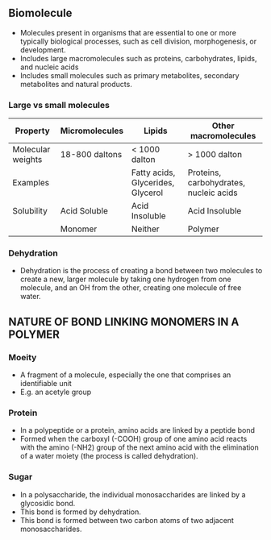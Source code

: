## Biomolecule
* Molecules present in organisms that are essential to one or more typically biological processes, such as cell division, morphogenesis, or development.
* Includes large macromolecules such as proteins, carbohydrates, lipids, and nucleic acids
* Includes small molecules such as primary metabolites, secondary metabolites and natural products.

### Large vs small molecules

|Property| Micromolecules | Lipids | Other macromolecules|
|-|-|-|-|
|Molecular weights| 18-800 daltons | < 1000 dalton | > 1000 dalton | 
|Examples ||Fatty acids, Glycerides, Glycerol| Proteins, carbohydrates, nucleic acids|
|Solubility | Acid Soluble | Acid Insoluble | Acid Insoluble |
||Monomer|Neither|Polymer|

### Dehydration 
* Dehydration is the process of creating a bond between two molecules to create a new, larger molecule by taking one hydrogen from one molecule, and an OH from the other, creating one molecule of free water.

##  NATURE OF BOND LINKING MONOMERS IN A POLYMER
### Moeity
* A fragment of a molecule, especially the one that comprises an identifiable unit 
* E.g. an acetyle group
### Protein
* In a polypeptide or a protein, amino acids are linked by a peptide bond
* Formed when the carboxyl (-COOH) group of one amino acid reacts with the amino (-NH2) group of the next amino acid with the elimination of a water moiety (the process is called dehydration).
### Sugar
* In a polysaccharide, the individual monosaccharides are linked by a glycosidic bond. 
* This bond is formed by dehydration. 
* This bond is formed between two carbon atoms of two adjacent monosaccharides.

